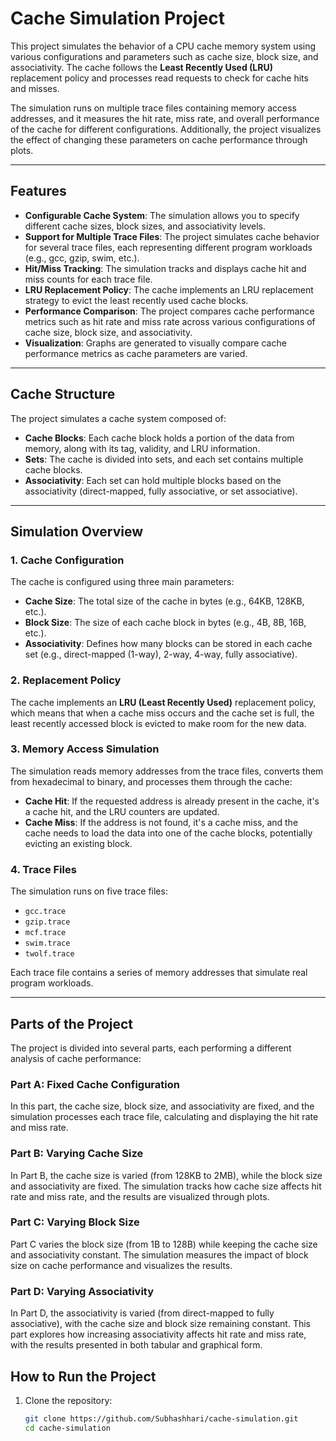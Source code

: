 # Cache Simulation Project

This project simulates the behavior of a CPU cache memory system using various configurations and parameters such as cache size, block size, and associativity. The cache follows the **Least Recently Used (LRU)** replacement policy and processes read requests to check for cache hits and misses.

The simulation runs on multiple trace files containing memory access addresses, and it measures the hit rate, miss rate, and overall performance of the cache for different configurations. Additionally, the project visualizes the effect of changing these parameters on cache performance through plots.

---

## Features

- **Configurable Cache System**: The simulation allows you to specify different cache sizes, block sizes, and associativity levels.
- **Support for Multiple Trace Files**: The project simulates cache behavior for several trace files, each representing different program workloads (e.g., gcc, gzip, swim, etc.).
- **Hit/Miss Tracking**: The simulation tracks and displays cache hit and miss counts for each trace file.
- **LRU Replacement Policy**: The cache implements an LRU replacement strategy to evict the least recently used cache blocks.
- **Performance Comparison**: The project compares cache performance metrics such as hit rate and miss rate across various configurations of cache size, block size, and associativity.
- **Visualization**: Graphs are generated to visually compare cache performance metrics as cache parameters are varied.

---

## Cache Structure

The project simulates a cache system composed of:
- **Cache Blocks**: Each cache block holds a portion of the data from memory, along with its tag, validity, and LRU information.
- **Sets**: The cache is divided into sets, and each set contains multiple cache blocks.
- **Associativity**: Each set can hold multiple blocks based on the associativity (direct-mapped, fully associative, or set associative).

---

## Simulation Overview

### 1. Cache Configuration

The cache is configured using three main parameters:
- **Cache Size**: The total size of the cache in bytes (e.g., 64KB, 128KB, etc.).
- **Block Size**: The size of each cache block in bytes (e.g., 4B, 8B, 16B, etc.).
- **Associativity**: Defines how many blocks can be stored in each cache set (e.g., direct-mapped (1-way), 2-way, 4-way, fully associative).

### 2. Replacement Policy

The cache implements an **LRU (Least Recently Used)** replacement policy, which means that when a cache miss occurs and the cache set is full, the least recently accessed block is evicted to make room for the new data.

### 3. Memory Access Simulation

The simulation reads memory addresses from the trace files, converts them from hexadecimal to binary, and processes them through the cache:
- **Cache Hit**: If the requested address is already present in the cache, it's a cache hit, and the LRU counters are updated.
- **Cache Miss**: If the address is not found, it's a cache miss, and the cache needs to load the data into one of the cache blocks, potentially evicting an existing block.

### 4. Trace Files

The simulation runs on five trace files:
- `gcc.trace`
- `gzip.trace`
- `mcf.trace`
- `swim.trace`
- `twolf.trace`

Each trace file contains a series of memory addresses that simulate real program workloads.

---

## Parts of the Project

The project is divided into several parts, each performing a different analysis of cache performance:

### **Part A**: Fixed Cache Configuration
In this part, the cache size, block size, and associativity are fixed, and the simulation processes each trace file, calculating and displaying the hit rate and miss rate.

### **Part B**: Varying Cache Size
In Part B, the cache size is varied (from 128KB to 2MB), while the block size and associativity are fixed. The simulation tracks how cache size affects hit rate and miss rate, and the results are visualized through plots.

### **Part C**: Varying Block Size
Part C varies the block size (from 1B to 128B) while keeping the cache size and associativity constant. The simulation measures the impact of block size on cache performance and visualizes the results.

### **Part D**: Varying Associativity
In Part D, the associativity is varied (from direct-mapped to fully associative), with the cache size and block size remaining constant. This part explores how increasing associativity affects hit rate and miss rate, with the results presented in both tabular and graphical form.


## How to Run the Project

1. Clone the repository:
   ```bash
   git clone https://github.com/Subhashhari/cache-simulation.git
   cd cache-simulation
